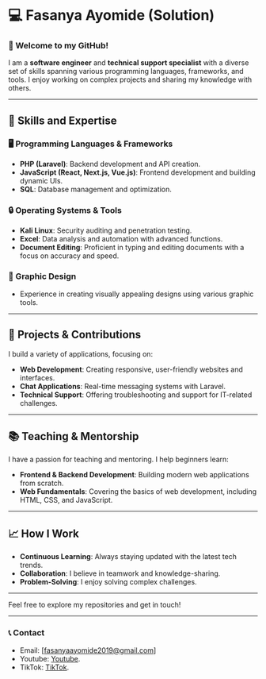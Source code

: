 # 💻 Fasanya Ayomide (Solution)

### 👋 Welcome to my GitHub!

I am a **software engineer** and **technical support specialist** with a diverse set of skills spanning various programming languages, frameworks, and tools. I enjoy working on complex projects and sharing my knowledge with others.

---

## 🌟 Skills and Expertise

### **🖥️ Programming Languages & Frameworks**
- **PHP (Laravel)**: Backend development and API creation.
- **JavaScript (React, Next.js, Vue.js)**: Frontend development and building dynamic UIs.
- **SQL**: Database management and optimization.

### **🔒 Operating Systems & Tools**
- **Kali Linux**: Security auditing and penetration testing.
- **Excel**: Data analysis and automation with advanced functions.
- **Document Editing**: Proficient in typing and editing documents with a focus on accuracy and speed.

### **🎨 Graphic Design**
- Experience in creating visually appealing designs using various graphic tools.

---

## 🚀 Projects & Contributions
I build a variety of applications, focusing on:
- **Web Development**: Creating responsive, user-friendly websites and interfaces.
- **Chat Applications**: Real-time messaging systems with Laravel.
- **Technical Support**: Offering troubleshooting and support for IT-related challenges.

---

## 📚 Teaching & Mentorship
I have a passion for teaching and mentoring. I help beginners learn:
- **Frontend & Backend Development**: Building modern web applications from scratch.
- **Web Fundamentals**: Covering the basics of web development, including HTML, CSS, and JavaScript.

---

## 📈 How I Work
- **Continuous Learning**: Always staying updated with the latest tech trends.
- **Collaboration**: I believe in teamwork and knowledge-sharing.
- **Problem-Solving**: I enjoy solving complex challenges.

---

Feel free to explore my repositories and get in touch!

---

### 📞 Contact
- Email: [fasanyaayomide2019@gmail.com]
- Youtube: [Youtube](http://www.youtube.com/@FasanyaAyomide2).
- TikTok: [TikTok](http://www.tiktok.com/@nobody.nobody_01).
